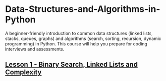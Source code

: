 # Data-Structures-and-Algorithms-in-Python
A beginner-friendly introduction to common data structures (linked lists, stacks, queues, graphs) and algorithms (search, sorting, recursion, dynamic programming) in Python. This course will help you prepare for coding interviews and assessments.

## [Lesson 1 - Binary Search, Linked Lists and Complexity](https://github.com/chienhsiang-hung/Data-Structures-and-Algorithms-in-Python/tree/main/1%20-%20Binary%20Search%2C%20Linked%20Lists%20and%20Complexity)
